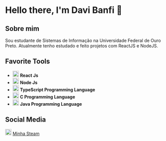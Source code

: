 # Hello there, I'm Davi Banfi 👋

## Sobre mim

Sou estudante de Sistemas de Informação na Universidade Federal de Ouro Preto. Atualmente tenho estudado e feito projetos com ReactJS e NodeJS.

## Favorite Tools

<ul>
  <li> <img src="https://www.flaticon.com/svg/static/icons/svg/1260/1260775.svg" width="20"/> <b> React Js </b> </li>
  <li> <img src="https://www.flaticon.com/svg/static/icons/svg/919/919825.svg" width="20"/> <b> Node Js </b> </li>
  <li> <img src="https://i.ibb.co/PZ2XZgr/ts.png" width="20"/> <b>TypeScript Programming Language </b> </li>
  <li> <img src="https://www.flaticon.com/svg/static/icons/svg/3600/3600912.svg" width="20"/> <b> C Programming Language </b> </li>
  <li> <img src="https://www.flaticon.com/svg/static/icons/svg/226/226777.svg" width="20"/> <b> Java Programming Language </b> </li>
</ul>

## Social Media

<img src="https://www.flaticon.com/svg/static/icons/svg/3/3782.svg" width="20"/> [Minha Steam](https://steamcommunity.com/id/constaxi/)
